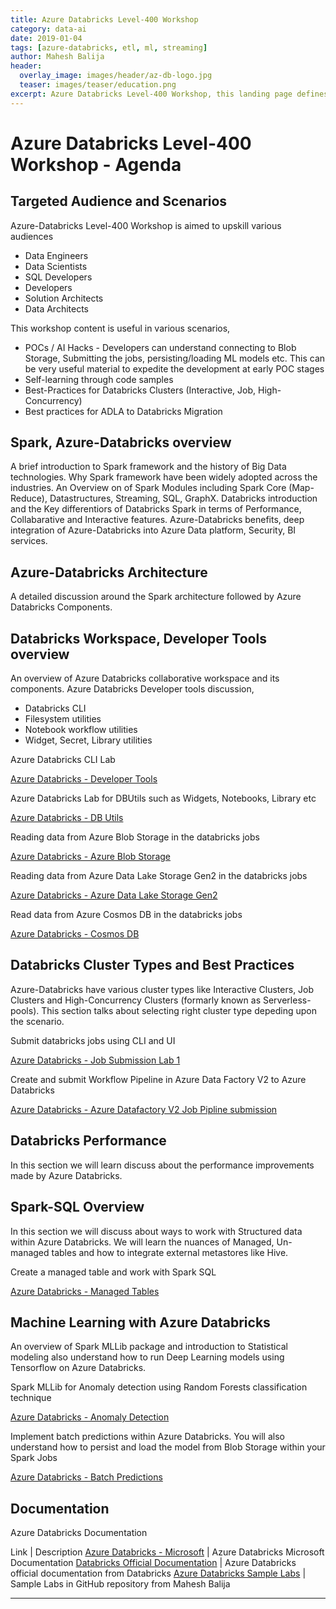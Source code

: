 ```yaml
---
title: Azure Databricks Level-400 Workshop
category: data-ai
date: 2019-01-04
tags: [azure-databricks, etl, ml, streaming]
author: Mahesh Balija
header:
  overlay_image: images/header/az-db-logo.jpg
  teaser: images/teaser/education.png
excerpt: Azure Databricks Level-400 Workshop, this landing page defines the structure, content, targeted audience for the Azure Databricks workshop.   
---
```

# Azure Databricks Level-400 Workshop - Agenda

## Targeted Audience and Scenarios

Azure-Databricks Level-400 Workshop is aimed to upskill various audiences 

* Data Engineers
* Data Scientists
* SQL Developers
* Developers
* Solution Architects
* Data Architects

This workshop content is useful in various scenarios,

* POCs / AI Hacks - Developers can understand connecting to Blob Storage, Submitting the jobs, persisting/loading ML models etc. This can be very useful material to expedite the development at early POC stages
* Self-learning through code samples
* Best-Practices for Databricks Clusters (Interactive, Job, High-Concurrency) 
* Best practices for ADLA to Databricks Migration

## Spark, Azure-Databricks overview

A brief introduction to Spark framework and the history of Big Data technologies. Why Spark framework have been widely adopted across the industries. An Overview on of Spark Modules including Spark Core (Map-Reduce), Datastructures, Streaming, SQL, GraphX. 
Databricks introduction and the Key differentiors of Databricks Spark in terms of Performance, Collabarative and Interactive features.
Azure-Databricks benefits, deep integration of Azure-Databricks into Azure Data platform, Security, BI services.

## Azure-Databricks Architecture

A detailed discussion around the Spark architecture followed by Azure Databricks Components.

## Databricks Workspace, Developer Tools overview

An overview of Azure Databricks collaborative workspace and its components. Azure Databricks Developer tools discussion,

* Databricks CLI
* Filesystem utilities
* Notebook workflow utilities
* Widget, Secret, Library utilities

Azure Databricks CLI Lab

<a href="https://github.com/mabalija/azure-databricks-labs/tree/master/db-labs-00-devtools-01-dbcli" target="azuredocs">Azure Databricks - Developer Tools</a>

Azure Databricks Lab for DBUtils such as Widgets, Notebooks, Library etc

<a href="https://github.com/mabalija/azure-databricks-labs/tree/master/db-labs-00-devtools-02-dbutils" target="azuredocs">Azure Databricks - DB Utils</a>

Reading data from Azure Blob Storage in the databricks jobs  

<a href="https://github.com/mabalija/azure-databricks-labs/tree/master/db-labs-01-azdataintegration-01-blobstore" target="azuredocs">Azure Databricks - Azure Blob Storage</a>

Reading data from Azure Data Lake Storage Gen2 in the databricks jobs

<a href="https://github.com/mabalija/azure-databricks-labs/tree/master/db-labs-01-azdataintegration-02-dlsgen2" target="azuredocs">Azure Databricks - Azure Data Lake Storage Gen2</a>

Read data from Azure Cosmos DB in the databricks jobs

<a href="https://github.com/mabalija/azure-databricks-labs/tree/master/db-labs-01-azdataintegration-03-cosmosdb" target="azuredocs">Azure Databricks - Cosmos DB</a>

## Databricks Cluster Types and Best Practices

Azure-Databricks have various cluster types like Interactive Clusters, Job Clusters and High-Concurrency Clusters (formarly known as Serverless-pools). This section talks about selecting right cluster type depeding upon the scenario.

Submit databricks jobs using CLI and UI

<a href="https://github.com/mabalija/azure-databricks-labs/tree/master/db-labs-02-jobsubmit-01-cli-ui" target="azuredocs">Azure Databricks - Job Submission Lab 1</a>

Create and submit Workflow Pipeline in Azure Data Factory V2 to Azure Databricks

<a href="https://github.com/mabalija/azure-databricks-labs/tree/master/db-labs-02-jobsubmit-02-adfv2" target="azuredocs">Azure Databricks - Azure Datafactory V2 Job Pipline submission</a>

## Databricks Performance

In this section we will learn discuss about the performance improvements made by Azure Databricks.

## Spark-SQL Overview

In this section we will discuss about ways to work with Structured data within Azure Databricks. We will learn the nuances of Managed, Un-managed tables and how to integrate external metastores like Hive.

Create a managed table and work with Spark SQL

<a href="https://github.com/mabalija/azure-databricks-labs/tree/master/db-labs-03-sql-01-localtables" target="azuredocs">Azure Databricks - Managed Tables</a>

## Machine Learning with Azure Databricks

An overview of Spark MLLib package and introduction to Statistical modeling also understand how to run Deep Learning models using Tensorflow on Azure Databricks.

Spark MLLib for Anomaly detection using Random Forests classification technique

<a href="https://github.com/mabalija/azure-databricks-labs/tree/master/db-labs-04-ml-01-anomalydetection" target="azuredocs">Azure Databricks - Anomaly Detection</a>

Implement batch predictions within Azure Databricks. You will also understand how to persist and load the model from Blob Storage within your Spark Jobs

<a href="https://github.com/mabalija/azure-databricks-labs/tree/master/db-labs-04-ml-02-batchpredict" target="azuredocs">Azure Databricks - Batch Predictions</a>

## Documentation

Azure Databricks Documentation

Link | Description
<a href="https://docs.microsoft.com/en-us/azure/azure-databricks/" target="azuredocs">Azure Databricks - Microsoft</a> | Azure Databricks Microsoft Documentation
<a href="https://docs.azuredatabricks.net/" target="Databricks">Databricks Official Documentation</a> | Azure Databricks official documentation from Databricks
<a href="https://github.com/mabalija/azure-databricks-labs" target="Databricks Labs GitHub Repo, Mahesh Balija">Azure Databricks Sample Labs</a> | Sample Labs in GitHub repository from Mahesh Balija

-----------------------------------------------------------------